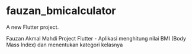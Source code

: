 # fauzan_bmicalculator

A new Flutter project.

Fauzan Akmal Mahdi
Project Flutter - Aplikasi menghitung nilai BMI (Body Mass Index) dan menentukan kategori kelasnya
